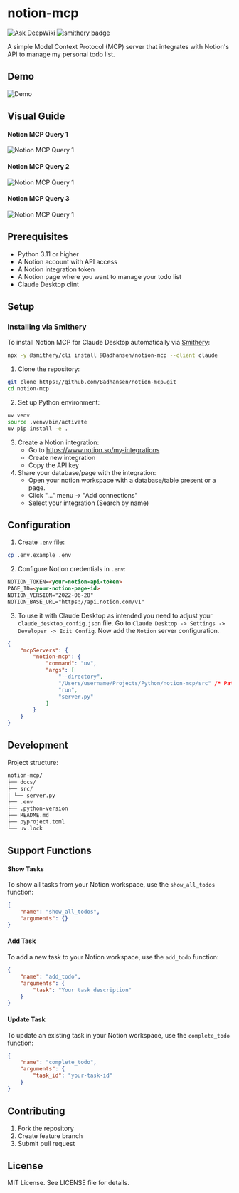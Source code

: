 # notion-mcp

[![Ask DeepWiki](https://deepwiki.com/badge.svg)](https://deepwiki.com/Badhansen/notion-mcp)
[![smithery badge](https://smithery.ai/badge/@Badhansen/notion-mcp)](https://smithery.ai/server/@Badhansen/notion-mcp)

A simple Model Context Protocol (MCP) server that integrates with Notion's API to manage my personal todo list.

## Demo

![Demo](docs/assets/videos/notion-mcp.gif)

## Visual Guide

#### Notion MCP Query 1

![Notion MCP Query 1](docs/assets/images/query1.jpg)

#### Notion MCP Query 2

![Notion MCP Query 1](docs/assets/images/query2.jpg)

#### Notion MCP Query 3

![Notion MCP Query 1](docs/assets/images/query3.jpg)

## Prerequisites

-   Python 3.11 or higher
-   A Notion account with API access
-   A Notion integration token
-   A Notion page where you want to manage your todo list
-   Claude Desktop clint

## Setup

### Installing via Smithery

To install Notion MCP for Claude Desktop automatically via [Smithery](https://smithery.ai/server/@Badhansen/notion-mcp):

```bash
npx -y @smithery/cli install @Badhansen/notion-mcp --client claude
```

1. Clone the repository:

```sh
git clone https://github.com/Badhansen/notion-mcp.git
cd notion-mcp
```

2. Set up Python environment:

```sh
uv venv
source .venv/bin/activate
uv pip install -e .
```

3. Create a Notion integration:
    - Go to https://www.notion.so/my-integrations
    - Create new integration
    - Copy the API key
4. Share your database/page with the integration:
    - Open your notion workspace with a database/table present or a page.
    - Click "..." menu → "Add connections"
    - Select your integration (Search by name)

## Configuration

1. Create `.env` file:

```sh
cp .env.example .env
```

2. Configure Notion credentials in `.env`:

```markdown
NOTION_TOKEN=<your-notion-api-token>
PAGE_ID=<your-notion-page-id>
NOTION_VERSION="2022-06-28"
NOTION_BASE_URL="https://api.notion.com/v1"
```

3. To use it with Claude Desktop as intended you need to adjust your `claude_desktop_config.json` file.
   Go to `Claude Desktop -> Settings -> Developer -> Edit Config`. Now add the `Notion` server configuration.

```json
{
    "mcpServers": {
        "notion-mcp": {
            "command": "uv",
            "args": [
                "--directory",
                "/Users/username/Projects/Python/notion-mcp/src" /* Path to your project */,
                "run",
                "server.py"
            ]
        }
    }
}
```

## Development

Project structure:

```markdown
notion-mcp/
├── docs/
├── src/
│ └── server.py
├── .env
├── .python-version
├── README.md
├── pyproject.toml
└── uv.lock
```

## Support Functions

#### Show Tasks

To show all tasks from your Notion workspace, use the `show_all_todos` function:

```json
{
    "name": "show_all_todos",
    "arguments": {}
}
```

#### Add Task

To add a new task to your Notion workspace, use the `add_todo` function:

```json
{
    "name": "add_todo",
    "arguments": {
        "task": "Your task description"
    }
}
```

#### Update Task

To update an existing task in your Notion workspace, use the `complete_todo` function:

```json
{
    "name": "complete_todo",
    "arguments": {
        "task_id": "your-task-id"
    }
}
```

## Contributing

1. Fork the repository
2. Create feature branch
3. Submit pull request

## License

MIT License. See LICENSE file for details.

